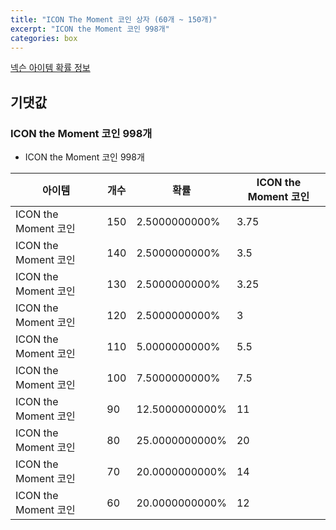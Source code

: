 ```yaml
---
title: "ICON The Moment 코인 상자 (60개 ~ 150개)"
excerpt: "ICON the Moment 코인 998개"
categories: box
---
```

[넥슨 아이템 확률 정보](http://iteminfo.nexon.com/probability/fo4?sn=6735)

## 기댓값
### ICON the Moment 코인 998개
  - ICON the Moment 코인 998개

|아이템|개수|확률|ICON the Moment 코인|
|---|---|---|---|
|ICON the Moment 코인|150|2.5000000000%|3.75|
|ICON the Moment 코인|140|2.5000000000%|3.5|
|ICON the Moment 코인|130|2.5000000000%|3.25|
|ICON the Moment 코인|120|2.5000000000%|3|
|ICON the Moment 코인|110|5.0000000000%|5.5|
|ICON the Moment 코인|100|7.5000000000%|7.5|
|ICON the Moment 코인|90|12.5000000000%|11|
|ICON the Moment 코인|80|25.0000000000%|20|
|ICON the Moment 코인|70|20.0000000000%|14|
|ICON the Moment 코인|60|20.0000000000%|12|

